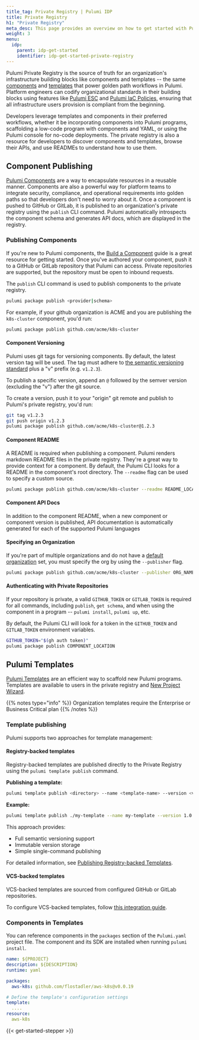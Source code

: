 ```yaml
---
title_tag: Private Registry | Pulumi IDP
title: Private Registry
h1: "Private Registry"
meta_desc: This page provides an overview on how to get started with Pulumi IDP Private Registry.
weight: 3
menu:
  idp:
    parent: idp-get-started
    identifier: idp-get-started-private-registry
---
```


Pulumi Private Registry is the source of truth for an organization's infrastructure building blocks like components and templates -- the same [components](/docs/iac/concepts/resources/components/) and [templates](/docs/pulumi-cloud/developer-portals/templates/) that power golden path workflows in Pulumi. Platform engineers can codify organizational standards in their building blocks using features like [Pulumi ESC](/docs/esc/) and [Pulumi IaC Policies](/docs/insights/get-started/add-policies/), ensuring that all infrastructure users provision is compliant from the beginning.

Developers leverage templates and components in their preferred workflows, whether it be incorporating components into Pulumi programs, scaffolding a low-code program with components and YAML, or using the Pulumi console for no-code deployments. The private registry is also a resource for developers to discover components and templates, browse their APIs, and use READMEs to understand how to use them.

## Component Publishing

[Pulumi Components](/docs/iac/concepts/resources/components/) are a way to encapsulate resources in a reusable manner. Components are also a powerful way for platform teams to integrate security, compliance, and operational requirements into golden paths so that developers don't need to worry about it. Once a component is pushed to GitHub or GitLab, it is published to an organization's private registry using the `publish` CLI command. Pulumi automatically introspects the component schema and generates API docs, which are displayed in the registry.

### Publishing Components

If you're new to Pulumi components, the [Build a Component](/docs/iac/using-pulumi/extending-pulumi/build-a-component/) guide is a great resource for getting started. Once you've authored your component, push it to a GitHub or GitLab repository that Pulumi can access. Private repositories are supported, but the repository must be open to inbound requests.

The `publish` CLI command is used to publish components to the private registry.

```bash
pulumi package publish <provider|schema>
```

For example, if your github organization is ACME and you are publishing the `k8s-cluster` component, you'd run:

```bash
pulumi package publish github.com/acme/k8s-cluster
```

#### Component Versioning

Pulumi uses git tags for versioning components. By default, the latest version tag will be used. The tag must adhere to [the semantic versioning standard](https://semver.org/) plus a "v" prefix (e.g. `v1.2.3`).

To publish a specific version, append an `@` followed by the semver version (excluding the "v") after the git source.

To create a version, push it to your "origin" git remote and publish to Pulumi's private registry, you'd run:

```bash
git tag v1.2.3
git push origin v1.2.3
pulumi package publish github.com/acme/k8s-cluster@1.2.3
```

#### Component README

A README is required when publishing a component. Pulumi renders markdown README files in the private registry. They're a great way to provide context for a component. By default, the Pulumi CLI looks for a README in the component's root directory. The `--readme` flag can be used to specify a custom source.

```bash
pulumi package publish github.com/acme/k8s-cluster --readme README_LOCATION
```

#### Component API Docs

In addition to the component README, when a new component or component version is published, API documentation is automatically generated for each of the supported Pulumi languages

#### Specifying an Organization

If you're part of multiple organizations and do not have a [default organization](/docs/iac/cli/commands/pulumi_org_set-default/) set, you must specify the org by using the `--publisher` flag.

```bash
pulumi package publish github.com/acme/k8s-cluster --publisher ORG_NAME
```

#### Authenticating with Private Repositories

 If your repository is private, a valid `GITHUB_TOKEN` or `GITLAB_TOKEN` is required for all commands, including `publish`, `get schema`, and when using the component in a program -- `pulumi install`, `pulumi up`, etc.

 By default, the Pulumi CLI will look for a token in the `GITHUB_TOKEN` and `GITLAB_TOKEN` environment variables.

```bash
GITHUB_TOKEN="$(gh auth token)"
pulumi package publish COMPONENT_LOCATION
```

## Pulumi Templates

[Pulumi Templates](/docs/pulumi-cloud/developer-portals/templates/) are an efficient way to scaffold new Pulumi programs. Templates are available to users in the private registry and [New Project Wizard](/docs/pulumi-cloud/developer-portals/new-project-wizard/).

{{% notes type="info" %}}
Organization templates require the Enterprise or Business Critical plan
{{% /notes %}}

### Template publishing

Pulumi supports two approaches for template management:

#### Registry-backed templates

Registry-backed templates are published directly to the Private Registry using the `pulumi template publish` command.

**Publishing a template:**

```bash
pulumi template publish <directory> --name <template-name> --version <version>
```

**Example:**

```bash
pulumi template publish ./my-template --name my-template --version 1.0.0
```

This approach provides:

- Full semantic versioning support
- Immutable version storage
- Simple single-command publishing

For detailed information, see [Publishing Registry-backed Templates](/docs/pulumi-cloud/developer-portals/templates/#publishing-registry-backed-templates).

#### VCS-backed templates

VCS-backed templates are sourced from configured GitHub or GitLab repositories.

To configure VCS-backed templates, follow [this integration guide](/docs/pulumi-cloud/developer-portals/templates/#configuring-vcs-backed-templates).

### Components in Templates

You can reference components in the `packages` section of the `Pulumi.yaml` project file. The component and its SDK are installed when running `pulumi install`.

```yaml
name: ${PROJECT}
description: ${DESCRIPTION}
runtime: yaml

packages:
  aws-k8s: github.com/flostadler/aws-k8s@v0.0.19

# Define the template's configuration settings
template:
  ....
resource:
  aws-k8s
```

{{< get-started-stepper >}}
